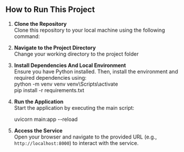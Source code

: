 ## How to Run This Project

1. **Clone the Repository**  
    Clone this repository to your local machine using the following command:  


2. **Navigate to the Project Directory**  
    Change your working directory to the project folder


3. **Install Dependencies And Local Environment**  
    Ensure you have Python installed. Then, install the environment and required dependencies using:  
    python -m venv venv
    venv\Scripts\activate     
    pip install -r requirements.txt


4. **Run the Application**  
    Start the application by executing the main script:  

    uvicorn main:app --reload   


5. **Access the Service**  
    Open your browser and navigate to the provided URL (e.g., `http://localhost:8000`) to interact with the service.
